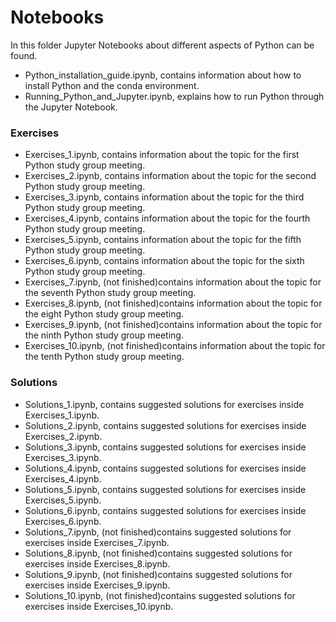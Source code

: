 # Notebooks

In this folder Jupyter Notebooks about different aspects of Python can be found.

* Python_installation_guide.ipynb, contains information about how to install Python and the conda environment.
* Running_Python_and_Jupyter.ipynb, explains how to run Python through the Jupyter Notebook.

### Exercises

* Exercises_1.ipynb, contains information about the topic for the first Python study group meeting.
* Exercises_2.ipynb, contains information about the topic for the second Python study group meeting.
* Exercises_3.ipynb, contains information about the topic for the third Python study group meeting.
* Exercises_4.ipynb, contains information about the topic for the fourth Python study group meeting.
* Exercises_5.ipynb, contains information about the topic for the fifth Python study group meeting.
* Exercises_6.ipynb, contains information about the topic for the sixth Python study group meeting.
* Exercises_7.ipynb, (not finished)contains information about the topic for the seventh Python study group meeting.
* Exercises_8.ipynb, (not finished)contains information about the topic for the eight Python study group meeting.
* Exercises_9.ipynb, (not finished)contains information about the topic for the ninth Python study group meeting.
* Exercises_10.ipynb, (not finished)contains information about the topic for the tenth Python study group meeting.

### Solutions

* Solutions_1.ipynb, contains suggested solutions for exercises inside Exercises_1.ipynb.
* Solutions_2.ipynb, contains suggested solutions for exercises inside Exercises_2.ipynb.
* Solutions_3.ipynb, contains suggested solutions for exercises inside Exercises_3.ipynb.
* Solutions_4.ipynb, contains suggested solutions for exercises inside Exercises_4.ipynb.
* Solutions_5.ipynb, contains suggested solutions for exercises inside Exercises_5.ipynb.
* Solutions_6.ipynb, contains suggested solutions for exercises inside Exercises_6.ipynb.
* Solutions_7.ipynb, (not finished)contains suggested solutions for exercises inside Exercises_7.ipynb.
* Solutions_8.ipynb, (not finished)contains suggested solutions for exercises inside Exercises_8.ipynb.
* Solutions_9.ipynb, (not finished)contains suggested solutions for exercises inside Exercises_9.ipynb.
* Solutions_10.ipynb, (not finished)contains suggested solutions for exercises inside Exercises_10.ipynb.


